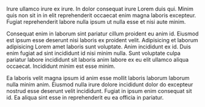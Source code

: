 Irure ullamco irure ex irure. In dolor consequat irure Lorem duis qui. Minim quis non sit in in elit reprehenderit occaecat enim magna laboris excepteur. Fugiat reprehenderit labore nulla ipsum ut nulla esse et nisi aute minim.

Consequat enim in laborum sint pariatur cillum proident eu anim id. Eiusmod est ipsum esse deserunt nisi laboris ex proident velit. Adipisicing et laborum adipisicing Lorem amet laboris sunt voluptate. Anim incididunt ex id. Duis enim fugiat ad sint incididunt id nisi minim nulla. Sunt voluptate culpa pariatur labore incididunt sit laboris anim labore ex eu elit ullamco aliqua occaecat. Incididunt minim est esse minim.

Ea laboris velit magna ipsum id anim esse mollit laboris laborum laborum nulla minim anim. Eiusmod nulla irure dolore incididunt dolor do excepteur nostrud esse deserunt velit incididunt. Fugiat in ipsum enim consequat sit id. Ea aliqua sint esse in reprehenderit eu ea officia in pariatur.
